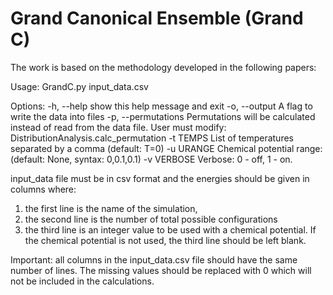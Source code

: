 # Grand Canonical Ensemble (Grand C)

The work is based on the methodology developed in the following papers:

Usage: GrandC.py input_data.csv

Options:
  -h, --help          show this help message and exit
  -o, --output        A flag to write the data into files
  -p, --permutations  Permutations will be calculated instead of read from the data file. 
                      User must modify: DistributionAnalysis.calc_permutation
  -t TEMPS            List of temperatures separated by a comma (default: T=0)
  -u URANGE           Chemical potential range: (default: None, syntax: 0,0.1,0.1)
  -v VERBOSE          Verbose: 0 - off, 1 - on.

input_data file must be in csv format and the energies should be given in columns where: 
1) the first line is the name of the simulation, 
2) the second line is the number of total possible configurations 
3) the third line is an integer value to be used with a chemical potential. If the chemical potential is not used, the third line should be left blank.

Important: all columns in the input_data.csv file should have the same number of lines. The missing values should be replaced with 0 which will not be included in the calculations.

